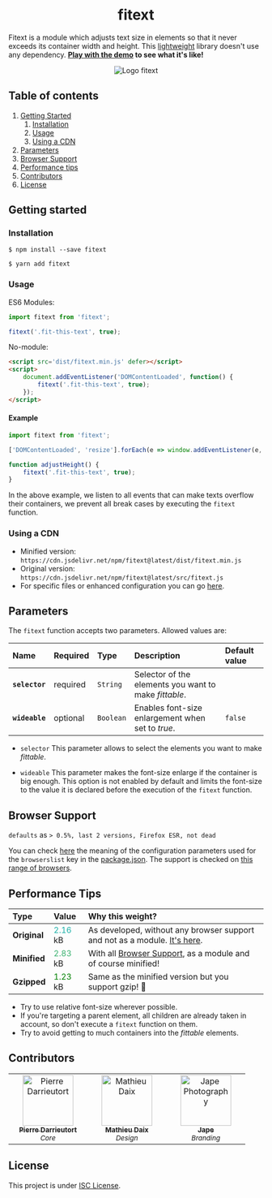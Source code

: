 <h1 align="center">fitext</h1>

Fitext is a module which adjusts text size in elements so that it never exceeds its container width and height. This [lightweight](#performance-tips) library doesn't use any dependency. **[Play with the demo](https://pierredarrieutort.github.io/fitext/) to see what it's like!**

<div align="center">
    <img src="./src/img/fitext_logo.jpg" alt="Logo fitext">
</div>

## Table of contents

1. [Getting Started](#getting-started)
    1. [Installation](#installation)
    1. [Usage](#usage)
    1. [Using a CDN](#using-a-cdn)
1. [Parameters](#parameters)
1. [Browser Support](#browser-suport)
1. [Performance tips](#performance-tips)
1. [Contributors](#contributors)
1. [License](#license)

## Getting started

### Installation

```shell
$ npm install --save fitext
```
```shell
$ yarn add fitext
```

### Usage

ES6 Modules:
```js
import fitext from 'fitext';

fitext('.fit-this-text', true);
```

No-module:
```html
<script src='dist/fitext.min.js' defer></script>
<script>
    document.addEventListener('DOMContentLoaded', function() {
        fitext('.fit-this-text', true);
    });
</script>
```

#### Example

```js
import fitext from 'fitext';

['DOMContentLoaded', 'resize'].forEach(e => window.addEventListener(e, adjustHeight));

function adjustHeight() {
    fitext('.fit-this-text', true);
}
```

In the above example, we listen to all events that can make texts overflow their containers, we prevent all break cases by executing the `fitext` function.

### Using a CDN

- Minified version: `https://cdn.jsdelivr.net/npm/fitext@latest/dist/fitext.min.js`
- Original version: `https://cdn.jsdelivr.net/npm/fitext@latest/src/fitext.js`
- For specific files or enhanced configuration you can go [here](https://www.jsdelivr.com/package/npm/fitext).


## Parameters

The `fitext` function accepts two parameters. Allowed values are:

| Name            | Required | Type      | Description | Default value |
| :-------------- | :------- | :-------- | :---------- | :------------ |
| **`selector`**  | required | `String`  | Selector of the elements you want to make _fittable_. | |
| **`wideable`**  | optional | `Boolean` | Enables font-size enlargement when set to _true_. | `false` |

- `selector`
    This parameter allows to select the elements you want to make _fittable_.

- `wideable`
    This parameter makes the font-size enlarge if the container is big enough. This option is not enabled by default and limits the font-size to the value it is declared before the execution of the `fitext` function.

## Browser Support

`defaults` as `> 0.5%, last 2 versions, Firefox ESR, not dead`

You can check [here](https://github.com/browserslist/browserslist#queries) the meaning of the configuration parameters used for the `browserslist` key in the [package.json](package.json).
The support is checked on [this range of browsers](https://browserl.ist/?q=defaults).

## Performance Tips

| Type         | Value | Why this weight? |
| :----------- |:----- | :--------------- |
| **Original** | <span style="color: lightseagreen">2.16</span> kB | As developed, without any browser support and not as a module. [It's here](src/fitext.js "Get the file"). |
| **Minified** | <span style="color: mediumseagreen">2.83</span> kB | With all [Browser Support](#browser-suport), as a module and of course minified! |
| **Gzipped**  | <span style="color: green">1.23</span> kB | Same as the minified version but you support gzip! 🎉 |

- Try to use relative font-size wherever possible.
- If you're targeting a parent element, all children are already taken in account, so don't execute a `fitext` function on them.
- Try to avoid getting to much containers into the _fittable_ elements.

## Contributors

<table>
    <tbody>
        <tr>
            <td align="center" width="140">
                <a href="https://github.com/pierredarrieutort">
                    <img src="https://avatars0.githubusercontent.com/u/25182438?s=460&amp;v=4" alt="Pierre Darrieutort" width="100px;" />
                    <br />
                    <sub><strong>Pierre Darrieutort</strong></sub>
                </a><br>
                    <sub><i>Core</i></sub>
            </td>
            <td align="center" width="140">
                <a href="https://github.com/mathieudaix">
                    <img src="https://scontent.xx.fbcdn.net/v/t1.15752-9/95019821_1336186823257776_6091369584101687296_n.jpg?_nc_cat=109&_nc_sid=b96e70&_nc_ohc=vzl7zKAyKi0AX9JY36K&_nc_ad=z-m&_nc_cid=0&_nc_zor=9&_nc_ht=scontent.xx&oh=c0b399312a81efd43099d87ea03d8b37&oe=5ECFC9AF" alt="Mathieu Daix" width="100px;" />
                    <br />
                    <sub><strong>Mathieu Daix</strong></sub>
                </a><br>
                    <sub><i>Design</i></sub>
            </td>
            <td align="center" width="140">
                <a href=https://www.instagram.com/jape_photography/">
                    <img src="https://scontent-cdg2-1.cdninstagram.com/v/t51.2885-19/s150x150/87216381_788522074974374_7740995681304707072_n.jpg?_nc_ht=scontent-cdg2-1.cdninstagram.com&_nc_ohc=skjsIYhclVgAX9ewtZk&oh=17baa04f8587b0089e9b2e22ef0624e1&oe=5ED93384" alt="Jape Photography" width="100px;" />
                    <br />
                    <sub><strong>Jape</strong></sub>
                </a><br>
                    <sub><i>Branding</i></sub>
            </td>
        </tr>
    </tbody>
</table>

## License

This project is under [ISC License](LICENSE.md).
